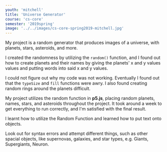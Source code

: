 ```yaml
---
youth: 'mitchell'
title: 'Universe Generator'
course: 'cs-core'
semester: '2019spring'
image: '../../images/cs-core-spring2019-mitchell.jpg'
---
```


My project is a random generator that produces images of a universe, with planets, stars, asteroids, and more.

I created the randomness by utilizing the `random()` function, and I found out how to create planets and their names by giving the planets' x and y values values and putting words into said x and y values.

I could not figure out why my code was not working. Eventually I found out that the `typeSize` and `fill` functions were awry. I also found creating random rings around the planets difficult.

My project utilizes the random function in **p5.js**, placing random planets, names, stars, and asteroids throughout the project. It took around a week to get everything to run correctly, and I'm satisfied with the final result.

I learnt how to utilize the Random Function and learned how to put text onto objects.

Look out for syntax errors and attempt different things, such as other spacial objects, like supernovas, galaxies, and star types, e.g. Giants, Supergiants, Neuron.